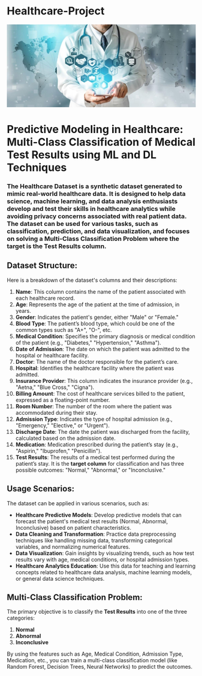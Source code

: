 # Healthcare-Project
![Healthcare](Digital-Healthcare-Trends.jpg)

# Predictive Modeling in Healthcare: Multi-Class Classification of Medical Test Results using ML and DL Techniques
### The Healthcare Dataset is a synthetic dataset generated to mimic real-world healthcare data. It is designed to help data science, machine learning, and data analysis enthusiasts develop and test their skills in healthcare analytics while avoiding privacy concerns associated with real patient data. The dataset can be used for various tasks, such as classification, prediction, and data visualization, and focuses on solving a Multi-Class Classification Problem where the target is the Test Results column.

## Dataset Structure:

Here is a breakdown of the dataset's columns and their descriptions:

1. **Name**: This column contains the name of the patient associated with each healthcare record.
2. **Age**: Represents the age of the patient at the time of admission, in years.
3. **Gender**: Indicates the patient's gender, either "Male" or "Female."
4. **Blood Type**: The patient’s blood type, which could be one of the common types such as "A+", "O-", etc.
5. **Medical Condition**: Specifies the primary diagnosis or medical condition of the patient (e.g., "Diabetes," "Hypertension," "Asthma").
6. **Date of Admission**: The date on which the patient was admitted to the hospital or healthcare facility.
7. **Doctor**: The name of the doctor responsible for the patient’s care.
8. **Hospital**: Identifies the healthcare facility where the patient was admitted.
9. **Insurance Provider**: This column indicates the insurance provider (e.g., "Aetna," "Blue Cross," "Cigna").
10. **Billing Amount**: The cost of healthcare services billed to the patient, expressed as a floating-point number.
11. **Room Number**: The number of the room where the patient was accommodated during their stay.
12. **Admission Type**: Indicates the type of hospital admission (e.g., "Emergency," "Elective," or "Urgent").
13. **Discharge Date**: The date the patient was discharged from the facility, calculated based on the admission date.
14. **Medication**: Medication prescribed during the patient’s stay (e.g., "Aspirin," "Ibuprofen," "Penicillin").
15. **Test Results**: The results of a medical test performed during the patient’s stay. It is the **target column** for classification and has three possible outcomes: "Normal," "Abnormal," or "Inconclusive."

## Usage Scenarios:

The dataset can be applied in various scenarios, such as:

- **Healthcare Predictive Models**: Develop predictive models that can forecast the patient's medical test results (Normal, Abnormal, Inconclusive) based on patient characteristics.
- **Data Cleaning and Transformation**: Practice data preprocessing techniques like handling missing data, transforming categorical variables, and normalizing numerical features.
- **Data Visualization**: Gain insights by visualizing trends, such as how test results vary with age, medical conditions, or hospital admission types.
- **Healthcare Analytics Education**: Use this data for teaching and learning concepts related to healthcare data analysis, machine learning models, or general data science techniques.

## Multi-Class Classification Problem:

The primary objective is to classify the **Test Results** into one of the three categories:

1. **Normal**
2. **Abnormal**
3. **Inconclusive**

By using the features such as Age, Medical Condition, Admission Type, Medication, etc., you can train a multi-class classification model (like Random Forest, Decision Trees, Neural Networks) to predict the outcomes.
